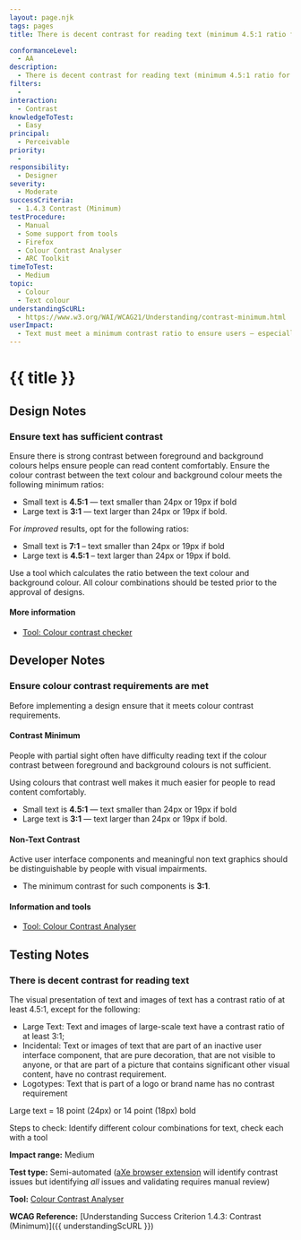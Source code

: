 ```yaml
---
layout: page.njk
tags: pages
title: There is decent contrast for reading text (minimum 4.5:1 ratio for standard text, 3:1 for large text)

conformanceLevel:
  - AA
description:
  - There is decent contrast for reading text (minimum 4.5:1 ratio for standard text, 3:1 for large text)
filters:
  -
interaction:
  - Contrast
knowledgeToTest:
  - Easy
principal:
  - Perceivable
priority:
  -
responsibility:
  - Designer
severity:
  - Moderate
successCriteria:
  - 1.4.3 Contrast (Minimum)
testProcedure:
  - Manual
  - Some support from tools
  - Firefox
  - Colour Contrast Analyser
  - ARC Toolkit
timeToTest:
  - Medium
topic:
  - Colour
  - Text colour
understandingScURL:
  - https://www.w3.org/WAI/WCAG21/Understanding/contrast-minimum.html
userImpact:
  - Text must meet a minimum contrast ratio to ensure users – especially those with low vision – can read comfortably
---
```


# {{ title }}

## Design Notes

### Ensure text has sufficient contrast

Ensure there is strong contrast between foreground and background colours helps ensure people can read content comfortably. Ensure the colour contrast between the text colour and background colour meets the following minimum ratios:

- Small text is **4.5:1** — text smaller than 24px or 19px if bold
- Large text is **3:1** — text larger than 24px or 19px if bold.

For *improved* results, opt for the following ratios:

- Small text is **7:1** – text smaller than 24px or 19px if bold
- Large text is **4.5:1** – text larger than 24px or 19px if bold.

Use a tool which calculates the ratio between the text colour and background colour. All colour combinations should be tested prior to the approval of designs.

#### More information

- [Tool: Colour contrast checker](https://developer.paciellogroup.com/resources/contrastanalyser/)

## Developer Notes

### Ensure colour contrast requirements are met

Before implementing a design ensure that it meets colour contrast requirements.

#### Contrast Minimum

People with partial sight often have difficulty reading text if the colour contrast between foreground and background colours is not sufficient.

Using colours that contrast well makes it much easier for people to read content comfortably.

- Small text is **4.5:1** — text smaller than 24px or 19px if bold
- Large text is **3:1** — text larger than 24px or 19px if bold.

#### Non-Text Contrast

Active user interface components and meaningful non text graphics should be distinguishable by people with visual impairments.

- The minimum contrast for such components is **3:1**.

#### Information and tools

- [Tool: Colour Contrast Analyser](https://developer.paciellogroup.com/resources/contrastanalyser/)

## Testing Notes

### There is decent contrast for reading text

The visual presentation of text and images of text has a contrast ratio of at least 4.5:1, except for the following:

- Large Text: Text and images of large-scale text have a contrast ratio of at least 3:1;
- Incidental: Text or images of text that are part of an inactive user interface component,
that are pure decoration, that are not visible to anyone, or that are part of a picture that
contains significant other visual content, have no contrast requirement.
- Logotypes: Text that is part of a logo or brand name has no contrast requirement

Large text = 18 point (24px) or 14 point (18px) bold

Steps to check: Identify different colour combinations for text, check each with a tool

**Impact range:** Medium

**Test type:** Semi-automated ([aXe browser extension](https://www.deque.com/axe/browser-extensions/) will identify contrast issues but identifying *all* issues and validating requires manual review)

**Tool:** [Colour Contrast Analyser](https://developer.paciellogroup.com/resources/contrastanalyser/)

**WCAG Reference:** [Understanding Success Criterion 1.4.3: Contrast (Minimum)]({{ understandingScURL }})

